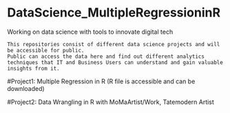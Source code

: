 # DataScience_MultipleRegressioninR
Working on data science with tools to innovate digital tech

```
This repositories consist of different data science projects and will be accessible for public. 
Public can access the data here and find out different analytics techniques that IT and Business Users can understand and gain valuable insights from it.
```

#Project1: Multiple Regression in R (R file is accessible and can be downloaded)

#Project2: Data Wrangling in R with MoMaArtist/Work, Tatemodern Artist
